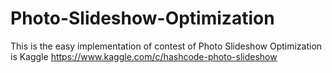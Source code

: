 # Photo-Slideshow-Optimization

This is the easy implementation of contest of Photo Slideshow Optimization is Kaggle https://www.kaggle.com/c/hashcode-photo-slideshow
